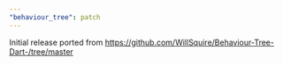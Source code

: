 ```yaml
---
"behaviour_tree": patch
---
```


Initial release ported from https://github.com/WillSquire/Behaviour-Tree-Dart-/tree/master
